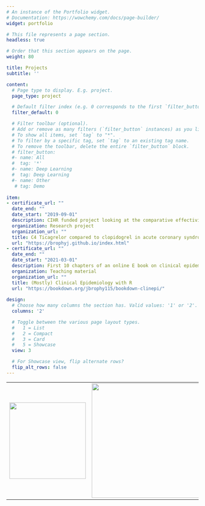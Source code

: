```yaml
---
# An instance of the Portfolio widget.
# Documentation: https://wowchemy.com/docs/page-builder/
widget: portfolio

# This file represents a page section.
headless: true

# Order that this section appears on the page.
weight: 80

title: Projects
subtitle: ''

content:
  # Page type to display. E.g. project.
  page_type: project

  # Default filter index (e.g. 0 corresponds to the first `filter_button` instance below).
  filter_default: 0

  # Filter toolbar (optional).
  # Add or remove as many filters (`filter_button` instances) as you like.
  # To show all items, set `tag` to "*".
  # To filter by a specific tag, set `tag` to an existing tag name.
  # To remove the toolbar, delete the entire `filter_button` block.
  # filter_button:
  #- name: All
  #  tag: '*'
  #- name: Deep Learning
  #  tag: Deep Learning
  #- name: Other
   # tag: Demo
   
item:
- certificate_url: ""
  date_end: ""
  date_start: "2019-09-01"
  description: CIHR funded project looking at the comparative effectiviness of ticagrelor versus clopidogrel in acute coronary syndromes.
  organization: Research project
  organization_url: ""
  title: C4 Ticagrelor compared to clopidogrel in acute coronary syndromes - the TC4 comparative effectiveness study
  url: "https://brophyj.github.io/index.html"
- certificate_url: ""
  date_end: ""
  date_start: "2021-03-01"
  description: First 10 chapters of an online E book on clinical epidemiology using R, created with Bookdown (other chapters to follow).
  organization: Teaching material
  organization_url: ""
  title: (Mostly) Clinical Epidemiology with R
  url: "https://bookdown.org/jbrophy115/bookdown-clinepi/"
  
design:
  # Choose how many columns the section has. Valid values: '1' or '2'.
  columns: '2'

  # Toggle between the various page layout types.
  #   1 = List
  #   2 = Compact
  #   3 = Card
  #   5 = Showcase
  view: 3

  # For Showcase view, flip alternate rows?
  flip_alt_rows: false
---
```

<table><tr>
<td> <img src="/img/scales.png" width="200"/> </td>
<td> <img src="/img/bookdown.png" width="300"/> </td>
</tr></table>   
